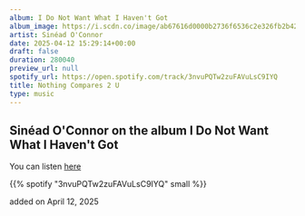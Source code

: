 ```yaml
---
album: I Do Not Want What I Haven't Got
album_image: https://i.scdn.co/image/ab67616d0000b2736f6536c2e326fb2b42db90f8
artist: Sinéad O'Connor
date: 2025-04-12 15:29:14+00:00
draft: false
duration: 280040
preview_url: null
spotify_url: https://open.spotify.com/track/3nvuPQTw2zuFAVuLsC9IYQ
title: Nothing Compares 2 U
type: music
---
```



## Sinéad O'Connor on the album I Do Not Want What I Haven't Got

You can listen [here](https://open.spotify.com/track/3nvuPQTw2zuFAVuLsC9IYQ)

{{% spotify "3nvuPQTw2zuFAVuLsC9IYQ" small %}}

added on April 12, 2025